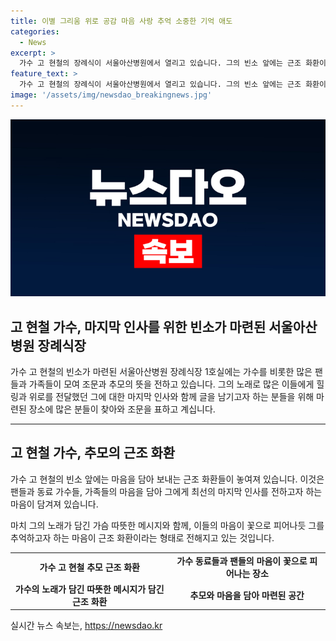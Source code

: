 ```yaml
---
title: 이별 그리움 위로 공감 마음 사랑 추억 소중한 기억 애도
categories:
  - News
excerpt: >
  가수 고 현철의 장례식이 서울아산병원에서 열리고 있습니다. 그의 빈소 앞에는 근조 화환이 놓여져 있으며, 많은 이들의 관심이 집중되고 있습니다.
feature_text: >
  가수 고 현철의 장례식이 서울아산병원에서 열리고 있습니다. 그의 빈소 앞에는 근조 화환이 놓여져 있으며, 많은 이들의 관심이 집중되고 있습니다.
image: '/assets/img/newsdao_breakingnews.jpg'
---
```


<p><img src="/assets/img/newsdao_breakingnews.jpg" alt="cryptoinkorea 속보" /></p>

<h2 data-ke-size="size26">고 현철 가수, 마지막 인사를 위한 빈소가 마련된 서울아산병원 장례식장</h2>

<p data-ke-size="size16">가수 고 현철의 빈소가 마련된 서울아산병원 장례식장 1호실에는 가수를 비롯한 많은 팬들과 가족들이 모여 조문과 추모의 뜻을 전하고 있습니다. 그의 노래로 많은 이들에게 힐링과 위로를 전달했던 그에 대한 마지막 인사와 함께 글을 남기고자 하는 분들을 위해 마련된 장소에 많은 분들이 찾아와 조문을 표하고 계십니다.</p>

<hr>

<h2 data-ke-size="size26">고 현철 가수, 추모의 근조 화환</h2>

<p data-ke-size="size16">가수 고 현철의 빈소 앞에는 마음을 담아 보내는 근조 화환들이 놓여져 있습니다. 이것은 팬들과 동료 가수들, 가족들의 마음을 담아 그에게 최선의 마지막 인사를 전하고자 하는 마음이 담겨져 있습니다.</p>

<p data-ke-size="size16">마치 그의 노래가 담긴 가슴 따뜻한 메시지와 함께, 이들의 마음이 꽃으로 피어나듯 그를 추억하고자 하는 마음이 근조 화환이라는 형태로 전해지고 있는 것입니다.</p>

<table>
  <tr>
    <td style="text-align: center; height: 17px;"><b>가수 고 현철 추모 근조 화환</b></td>
    <td style="text-align: center; height: 17px;"><b>가수 동료들과 팬들의 마음이 꽃으로 피어나는 장소</b></td>
  </tr>
  <tr>
    <td style="text-align: center; height: 17px;"><b>가수의 노래가 담긴 따뜻한 메시지가 담긴 근조 화환</b></td>
    <td style="text-align: center; height: 17px;"><b>추모와 마음을 담아 마련된 공간</b></td>
  </tr>
</table>
실시간 뉴스 속보는, <a href="https://newsdao.kr" rel="dofollow">https://newsdao.kr</a>


